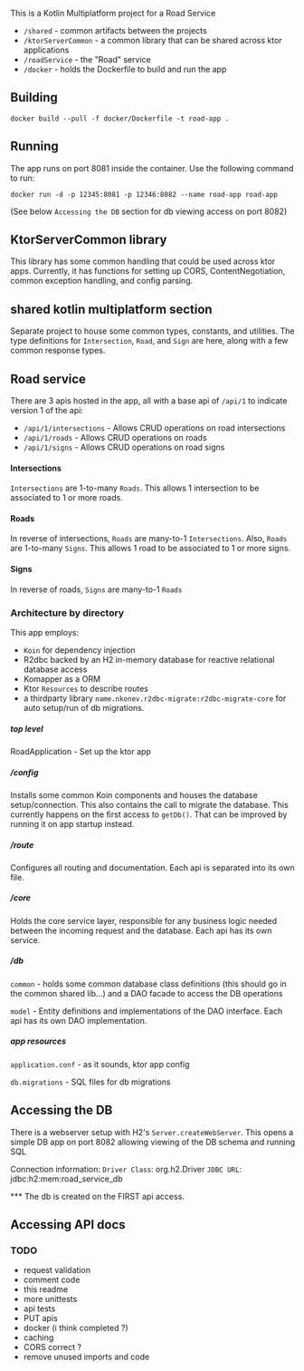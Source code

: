This is a Kotlin Multiplatform project for a Road Service

* `/shared` - common artifacts between the projects
* `/ktorServerCommon` - a common library that can be shared across ktor applications
* `/roadService` - the "Road" service
* `/docker` - holds the Dockerfile to build and run the app

## Building
```
docker build --pull -f docker/Dockerfile -t road-app .
```

## Running
The app runs on port 8081 inside the container. Use the following command to run:
```
docker run -d -p 12345:8081 -p 12346:8082 --name road-app road-app
```

(See below `Accessing the DB` section for db viewing access on port 8082)

## KtorServerCommon library
This library has some common handling that could be used across ktor apps. Currently, it has
functions for setting up CORS, ContentNegotiation, common exception handling, and config parsing.


## shared kotlin multiplatform section
Separate project to house some common types, constants, and utilities. The type definitions for
`Intersection`, `Road`, and `Sign` are here, along with a few common response types. 


## Road service 

There are 3 apis hosted in the app, all with a base api of `/api/1` to indicate version 1 of the api:
- `/api/1/intersections` - Allows CRUD operations on road intersections
- `/api/1/roads` - Allows CRUD operations on roads
- `/api/1/signs` - Allows CRUD operations on road signs

#### Intersections
`Intersections` are 1-to-many `Roads`. This allows 1 intersection to be associated to 1 or more roads.

#### Roads
In reverse of intersections, `Roads` are many-to-1 `Intersections`. 
Also, `Roads` are 1-to-many `Signs`. This allows 1 road to be associated to 1 or more signs.

#### Signs
In reverse of roads, `Signs` are many-to-1 `Roads`


### Architecture by directory
This app employs:
- `Koin` for dependency injection
- R2dbc backed by an H2 in-memory database for reactive relational database access
- Komapper as a ORM
- Ktor `Resources` to describe routes
- a thirdparty library `name.nkonev.r2dbc-migrate:r2dbc-migrate-core` for auto setup/run of db migrations.

##### top level 
RoadApplication - Set up the ktor app 

##### /config
Installs some common Koin components and houses the database setup/connection. This also contains
the call to migrate the database. This currently happens on the first access to `getDb()`. That can
be improved by running it on app startup instead. 

##### /route
Configures all routing and documentation. Each api is separated into its own file. 

##### /core
Holds the core service layer, responsible for any business logic needed between the incoming request
and the database. Each api has its own service. 

##### /db
`common` - holds some common database class definitions (this should go in the common shared lib...) and a DAO facade to access the DB operations

`model` - Entity definitions and implementations of the DAO interface. Each api has its own DAO implementation. 

##### app resources
`application.conf` - as it sounds, ktor app config

`db.migrations` - SQL files for db migrations

## Accessing the DB
There is a webserver setup with H2's `Server.createWebServer`. This opens a simple DB app on port 8082
allowing viewing of the DB schema and running SQL

Connection information:
`Driver Class`: org.h2.Driver
`JDBC URL`: jdbc:h2:mem:road_service_db

*** The db is created on the FIRST api access.

## Accessing API docs


### TODO 
- request validation
- comment code
- this readme
- more unittests
- api tests
- PUT apis
- docker (i think completed ?)
- caching
- CORS correct ?
- remove unused imports and code